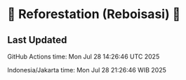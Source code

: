 
# 🌳 Reforestation (Reboisasi) 🌲

## Last Updated

GitHub Actions time: Mon Jul 28 14:26:46 UTC 2025

Indonesia/Jakarta time: Mon Jul 28 21:26:46 WIB 2025
